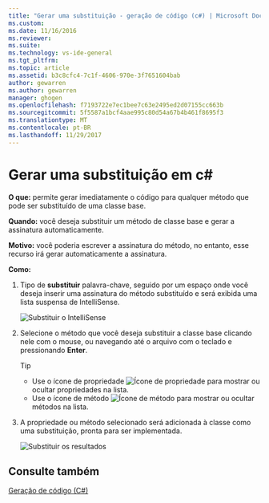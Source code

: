 ```yaml
---
title: "Gerar uma substituição - geração de código (c#) | Microsoft Docs"
ms.custom: 
ms.date: 11/16/2016
ms.reviewer: 
ms.suite: 
ms.technology: vs-ide-general
ms.tgt_pltfrm: 
ms.topic: article
ms.assetid: b3c8cfc4-7c1f-4606-970e-3f7651604bab
author: gewarren
ms.author: gewarren
manager: ghogen
ms.openlocfilehash: f7193722e7ec1bee7c63e2495ed2d07155cc663b
ms.sourcegitcommit: 5f5587a1bcf4aae995c80d54a67b4b461f8695f3
ms.translationtype: MT
ms.contentlocale: pt-BR
ms.lasthandoff: 11/29/2017
---
```

# <a name="generate-an-override-in-c"></a>Gerar uma substituição em c# #

**O que:** permite gerar imediatamente o código para qualquer método que pode ser substituído de uma classe base.

**Quando:** você deseja substituir um método de classe base e gerar a assinatura automaticamente.

**Motivo:** você poderia escrever a assinatura do método, no entanto, esse recurso irá gerar automaticamente a assinatura.

**Como:**

1. Tipo de **substituir** palavra-chave, seguido por um espaço onde você deseja inserir uma assinatura do método substituído e será exibida uma lista suspensa de IntelliSense.

   ![Substituir o IntelliSense](media/override_intellisense.png)

1. Selecione o método que você deseja substituir a classe base clicando nele com o mouse, ou navegando até o arquivo com o teclado e pressionando **Enter**.

   >[!TIP]
   >* Use o ícone de propriedade ![Ícone de propriedade](media/override_property.png) para mostrar ou ocultar propriedades na lista.
   >* Use o ícone de método ![Ícone de método](media/override_method.png) para mostrar ou ocultar métodos na lista.

1. A propriedade ou método selecionado será adicionada à classe como uma substituição, pronta para ser implementada.

   ![Substituir os resultados](media/override_result.png)

## <a name="see-also"></a>Consulte também

[Geração de código (C#)](../code-generation-csharp.md)
